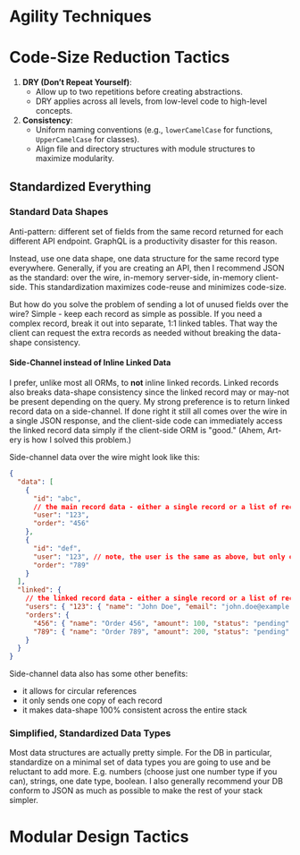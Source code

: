 # Agility Techniques

# Code-Size Reduction Tactics

1. **DRY (Don’t Repeat Yourself)**:
   - Allow up to two repetitions before creating abstractions.
   - DRY applies across all levels, from low-level code to high-level concepts.
1. **Consistency**:
   - Uniform naming conventions (e.g., `lowerCamelCase` for functions, `UpperCamelCase` for classes).
   - Align file and directory structures with module structures to maximize modularity.

## Standardized Everything

### Standard Data Shapes

Anti-pattern: different set of fields from the same record returned for each different API endpoint. GraphQL is a productivity disaster for this reason.

Instead, use one data shape, one data structure for the same record type everywhere. Generally, if you are creating an API, then I recommend JSON as the standard: over the wire, in-memory server-side, in-memory client-side. This standardization maximizes code-reuse and minimizes code-size.

But how do you solve the problem of sending a lot of unused fields over the wire? Simple - keep each record as simple as possible. If you need a complex record, break it out into separate, 1:1 linked tables. That way the client can request the extra records as needed without breaking the data-shape consistency.

#### Side-Channel instead of Inline Linked Data

I prefer, unlike most all ORMs, to **not** inline linked records. Linked records also breaks data-shape consistency since the linked record may or may-not be present depending on the query. My strong preference is to return linked record data on a side-channel. If done right it still all comes over the wire in a single JSON response, and the client-side code can immediately access the linked record data simply if the client-side ORM is "good." (Ahem, Art-ery is how I solved this problem.)

Side-channel data over the wire might look like this:

```json
{
  "data": [
    {
      "id": "abc",
      // the main record data - either a single record or a list of records
      "user": "123",
      "order": "456"
    },
    {
      "id": "def",
      "user": "123", // note, the user is the same as above, but only one copy of the user is sent over the wire
      "order": "789"
    }
  ],
  "linked": {
    // the linked record data - either a single record or a list of records
    "users": { "123": { "name": "John Doe", "email": "john.doe@example.com" } },
    "orders": {
      "456": { "name": "Order 456", "amount": 100, "status": "pending" },
      "789": { "name": "Order 789", "amount": 200, "status": "pending" }
    }
  }
}
```

Side-channel data also has some other benefits:

- it allows for circular references
- it only sends one copy of each record
- it makes data-shape 100% consistent across the entire stack

### Simplified, Standardized Data Types

Most data structures are actually pretty simple. For the DB in particular, standardize on a minimal set of data types you are going to use and be reluctant to add more. E.g. numbers (choose just one number type if you can), strings, one date type, boolean. I also generally recommend your DB conform to JSON as much as possible to make the rest of your stack simpler.

# Modular Design Tactics
